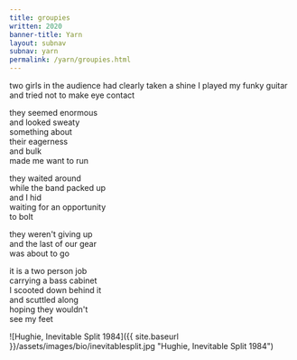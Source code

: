 ```yaml
---
title: groupies
written: 2020
banner-title: Yarn
layout: subnav
subnav: yarn
permalink: /yarn/groupies.html
---
```


<div class="poem">
two girls in the audience  
had clearly taken a shine  
I played my funky guitar  
and tried not to make  
eye contact  


they seemed enormous  
and looked sweaty  
something about  
their eagerness  
and bulk  
made me want to run  


they waited around  
while the band packed up  
and I hid  
waiting for an opportunity  
to bolt  


they weren't giving up  
and the last of our gear  
was about to go  


it is a two person job  
carrying a bass cabinet  
I scooted down behind it  
and scuttled along  
hoping they wouldn't  
see my feet
</div>

![Hughie, Inevitable Split 1984]({{ site.baseurl }}/assets/images/bio/inevitablesplit.jpg "Hughie, Inevitable Split 1984")
